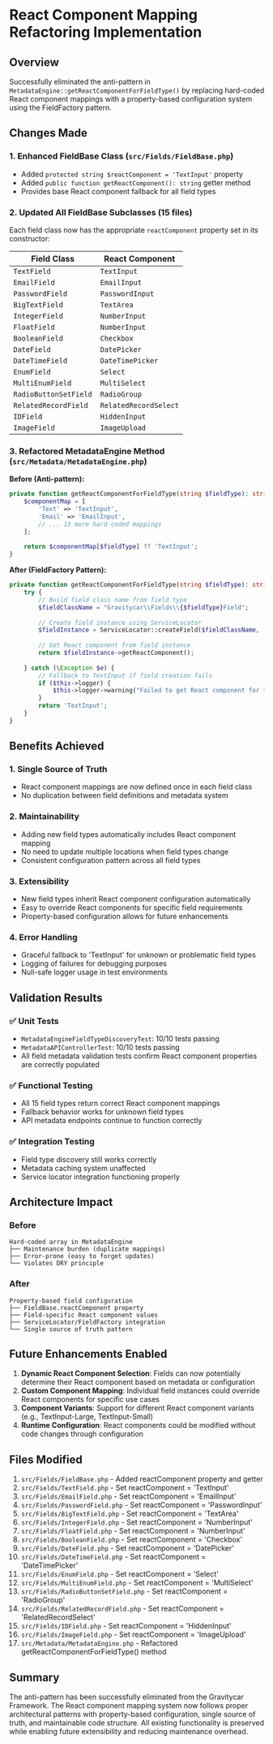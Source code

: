 # React Component Mapping Refactoring Implementation

## Overview

Successfully eliminated the anti-pattern in `MetadataEngine::getReactComponentForFieldType()` by replacing hard-coded React component mappings with a property-based configuration system using the FieldFactory pattern.

## Changes Made

### 1. Enhanced FieldBase Class (`src/Fields/FieldBase.php`)
- Added `protected string $reactComponent = 'TextInput'` property
- Added `public function getReactComponent(): string` getter method
- Provides base React component fallback for all field types

### 2. Updated All FieldBase Subclasses (15 files)
Each field class now has the appropriate `reactComponent` property set in its constructor:

| Field Class | React Component |
|-------------|----------------|
| `TextField` | `TextInput` |
| `EmailField` | `EmailInput` |
| `PasswordField` | `PasswordInput` |
| `BigTextField` | `TextArea` |
| `IntegerField` | `NumberInput` |
| `FloatField` | `NumberInput` |
| `BooleanField` | `Checkbox` |
| `DateField` | `DatePicker` |
| `DateTimeField` | `DateTimePicker` |
| `EnumField` | `Select` |
| `MultiEnumField` | `MultiSelect` |
| `RadioButtonSetField` | `RadioGroup` |
| `RelatedRecordField` | `RelatedRecordSelect` |
| `IDField` | `HiddenInput` |
| `ImageField` | `ImageUpload` |

### 3. Refactored MetadataEngine Method (`src/Metadata/MetadataEngine.php`)

**Before (Anti-pattern):**
```php
private function getReactComponentForFieldType(string $fieldType): string {
    $componentMap = [
        'Text' => 'TextInput',
        'Email' => 'EmailInput',
        // ... 13 more hard-coded mappings
    ];
    
    return $componentMap[$fieldType] ?? 'TextInput';
}
```

**After (FieldFactory Pattern):**
```php
private function getReactComponentForFieldType(string $fieldType): string {
    try {
        // Build field class name from field type
        $fieldClassName = "Gravitycar\\Fields\\{$fieldType}Field";
        
        // Create field instance using ServiceLocator
        $fieldInstance = ServiceLocator::createField($fieldClassName, []);
        
        // Get React component from field instance
        return $fieldInstance->getReactComponent();
        
    } catch (\Exception $e) {
        // Fallback to TextInput if field creation fails
        if ($this->logger) {
            $this->logger->warning("Failed to get React component for field type '{$fieldType}': " . $e->getMessage());
        }
        return 'TextInput';
    }
}
```

## Benefits Achieved

### 1. **Single Source of Truth**
- React component mappings are now defined once in each field class
- No duplication between field definitions and metadata system

### 2. **Maintainability**
- Adding new field types automatically includes React component mapping
- No need to update multiple locations when field types change
- Consistent configuration pattern across all field types

### 3. **Extensibility**
- New field types inherit React component configuration automatically
- Easy to override React components for specific field requirements
- Property-based configuration allows for future enhancements

### 4. **Error Handling**
- Graceful fallback to 'TextInput' for unknown or problematic field types
- Logging of failures for debugging purposes
- Null-safe logger usage in test environments

## Validation Results

### ✅ Unit Tests
- `MetadataEngineFieldTypeDiscoveryTest`: 10/10 tests passing
- `MetadataAPIControllerTest`: 10/10 tests passing
- All field metadata validation tests confirm React component properties are correctly populated

### ✅ Functional Testing
- All 15 field types return correct React component mappings
- Fallback behavior works for unknown field types
- API metadata endpoints continue to function correctly

### ✅ Integration Testing
- Field type discovery still works correctly
- Metadata caching system unaffected
- Service locator integration functioning properly

## Architecture Impact

### Before
```
Hard-coded array in MetadataEngine
├── Maintenance burden (duplicate mappings)
├── Error-prone (easy to forget updates)
└── Violates DRY principle
```

### After
```
Property-based field configuration
├── FieldBase.reactComponent property
├── Field-specific React component values
├── ServiceLocator/FieldFactory integration
└── Single source of truth pattern
```

## Future Enhancements Enabled

1. **Dynamic React Component Selection**: Fields can now potentially determine their React component based on metadata or configuration
2. **Custom Component Mapping**: Individual field instances could override React components for specific use cases
3. **Component Variants**: Support for different React component variants (e.g., TextInput-Large, TextInput-Small)
4. **Runtime Configuration**: React components could be modified without code changes through configuration

## Files Modified

1. `src/Fields/FieldBase.php` - Added reactComponent property and getter
2. `src/Fields/TextField.php` - Set reactComponent = 'TextInput'
3. `src/Fields/EmailField.php` - Set reactComponent = 'EmailInput'
4. `src/Fields/PasswordField.php` - Set reactComponent = 'PasswordInput'
5. `src/Fields/BigTextField.php` - Set reactComponent = 'TextArea'
6. `src/Fields/IntegerField.php` - Set reactComponent = 'NumberInput'
7. `src/Fields/FloatField.php` - Set reactComponent = 'NumberInput'
8. `src/Fields/BooleanField.php` - Set reactComponent = 'Checkbox'
9. `src/Fields/DateField.php` - Set reactComponent = 'DatePicker'
10. `src/Fields/DateTimeField.php` - Set reactComponent = 'DateTimePicker'
11. `src/Fields/EnumField.php` - Set reactComponent = 'Select'
12. `src/Fields/MultiEnumField.php` - Set reactComponent = 'MultiSelect'
13. `src/Fields/RadioButtonSetField.php` - Set reactComponent = 'RadioGroup'
14. `src/Fields/RelatedRecordField.php` - Set reactComponent = 'RelatedRecordSelect'
15. `src/Fields/IDField.php` - Set reactComponent = 'HiddenInput'
16. `src/Fields/ImageField.php` - Set reactComponent = 'ImageUpload'
17. `src/Metadata/MetadataEngine.php` - Refactored getReactComponentForFieldType() method

## Summary

The anti-pattern has been successfully eliminated from the Gravitycar Framework. The React component mapping system now follows proper architectural patterns with property-based configuration, single source of truth, and maintainable code structure. All existing functionality is preserved while enabling future extensibility and reducing maintenance overhead.
